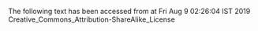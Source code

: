 The following text has been accessed from at Fri Aug 9 02:26:04 IST 2019
Creative_Commons_Attribution-ShareAlike_License
